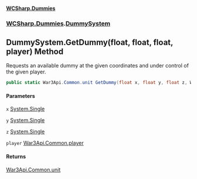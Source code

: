 #### [WCSharp.Dummies](index.md 'index')
### [WCSharp.Dummies](WCSharp.Dummies.md 'WCSharp.Dummies').[DummySystem](WCSharp.Dummies.DummySystem.md 'WCSharp.Dummies.DummySystem')

## DummySystem.GetDummy(float, float, float, player) Method

Requests an available dummy at the given coordinates and under control of the given player.

```csharp
public static War3Api.Common.unit GetDummy(float x, float y, float z, War3Api.Common.player player);
```
#### Parameters

<a name='WCSharp.Dummies.DummySystem.GetDummy(float,float,float,War3Api.Common.player).x'></a>

`x` [System.Single](https://docs.microsoft.com/en-us/dotnet/api/System.Single 'System.Single')

<a name='WCSharp.Dummies.DummySystem.GetDummy(float,float,float,War3Api.Common.player).y'></a>

`y` [System.Single](https://docs.microsoft.com/en-us/dotnet/api/System.Single 'System.Single')

<a name='WCSharp.Dummies.DummySystem.GetDummy(float,float,float,War3Api.Common.player).z'></a>

`z` [System.Single](https://docs.microsoft.com/en-us/dotnet/api/System.Single 'System.Single')

<a name='WCSharp.Dummies.DummySystem.GetDummy(float,float,float,War3Api.Common.player).player'></a>

`player` [War3Api.Common.player](https://docs.microsoft.com/en-us/dotnet/api/War3Api.Common.player 'War3Api.Common.player')

#### Returns
[War3Api.Common.unit](https://docs.microsoft.com/en-us/dotnet/api/War3Api.Common.unit 'War3Api.Common.unit')